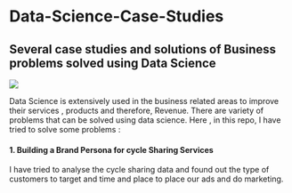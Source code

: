 # Data-Science-Case-Studies
## Several case studies and solutions of Business problems solved using Data Science

<img src ="https://www.proofcommunications.com.au/wp-content/uploads/2019/09/Case-study-759x400.jpg"></img>

Data Science is extensively used in the business related areas to improve their services , products and therefore, Revenue.
There are variety of problems that can be solved using data science. Here , in this repo, I have tried to solve some problems :

#### 1. Building a Brand Persona for cycle Sharing Services
I have tried to analyse the cycle sharing data and found out the type of customers to target and time and place to 
place our ads and do marketing.

